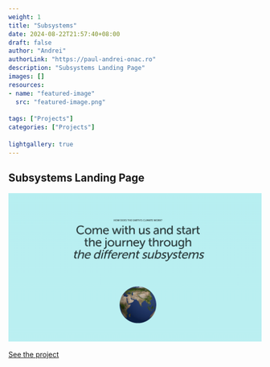 ```yaml
---
weight: 1
title: "Subsystems"
date: 2024-08-22T21:57:40+08:00
draft: false
author: "Andrei"
authorLink: "https://paul-andrei-onac.ro"
description: "Subsystems Landing Page"
images: []
resources:
- name: "featured-image"
  src: "featured-image.png"

tags: ["Projects"]
categories: ["Projects"]

lightgallery: true
---
```


## Subsystems Landing Page

![Subsystems](./image.png)

[See the project](https://lt.org/science/landing/climate-subsystems/)
